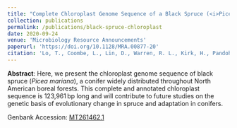 ```yaml
---
title: "Complete Chloroplast Genome Sequence of a Black Spruce (<i>Picea mariana</i>) from Eastern Canada"
collection: publications
permalink: /publications/black-spruce-chloroplast
date: 2020-09-24
venue: 'Microbiology Resource Announcements'
paperurl: 'https://doi.org/10.1128/MRA.00877-20'
citation: 'Lo, T., Coombe, L., Lin, D., Warren, R. L., Kirk, H., Pandoh, P., Zhao, Y., Moore, R. A., Mungall, A. J., Ritland, C., Bousquet, J., Jones, S. J. M., Bohlmann, J., Thomson, A., & Birol, I. (2020). &quot;Complete Chloroplast Genome Sequence of a Black Spruce (<i>Picea mariana</i>) from Eastern Canada.&quot; <i>Microbiology Resource Announcements</i>, 9(39).'
---
```


**Abstract**: Here, we present the chloroplast genome sequence of black spruce (_Picea mariana_), a conifer widely distributed throughout North American boreal forests. This complete and annotated chloroplast sequence is 123,961 bp long and will contribute to future studies on the genetic basis of evolutionary change in spruce and adaptation in conifers.

Genbank Accession: [MT261462.1](https://www.ncbi.nlm.nih.gov/nuccore/MT261462.1)
